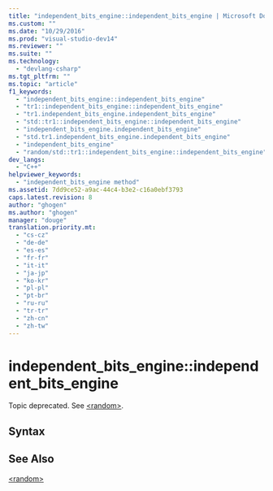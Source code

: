 ```yaml
---
title: "independent_bits_engine::independent_bits_engine | Microsoft Docs"
ms.custom: ""
ms.date: "10/29/2016"
ms.prod: "visual-studio-dev14"
ms.reviewer: ""
ms.suite: ""
ms.technology: 
  - "devlang-csharp"
ms.tgt_pltfrm: ""
ms.topic: "article"
f1_keywords: 
  - "independent_bits_engine::independent_bits_engine"
  - "tr1::independent_bits_engine::independent_bits_engine"
  - "tr1.independent_bits_engine.independent_bits_engine"
  - "std::tr1::independent_bits_engine::independent_bits_engine"
  - "independent_bits_engine.independent_bits_engine"
  - "std.tr1.independent_bits_engine.independent_bits_engine"
  - "independent_bits_engine"
  - "random/std::tr1::independent_bits_engine::independent_bits_engine"
dev_langs: 
  - "C++"
helpviewer_keywords: 
  - "independent_bits_engine method"
ms.assetid: 7dd9ce52-a9ac-44c4-b3e2-c16a0ebf3793
caps.latest.revision: 8
author: "ghogen"
ms.author: "ghogen"
manager: "douge"
translation.priority.mt: 
  - "cs-cz"
  - "de-de"
  - "es-es"
  - "fr-fr"
  - "it-it"
  - "ja-jp"
  - "ko-kr"
  - "pl-pl"
  - "pt-br"
  - "ru-ru"
  - "tr-tr"
  - "zh-cn"
  - "zh-tw"
---
```

# independent_bits_engine::independent_bits_engine
Topic deprecated. See [\<random>](../Topic/%3Crandom%3E.md).  
  
## Syntax  
  
## See Also  
 [\<random>](../Topic/%3Crandom%3E.md)